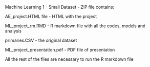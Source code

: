 Machine Learning 1 - Small Dataset - ZIP file contains: 

AE_project.HTML file - HTML with the project 

ML_project_rm.RMD - R markdown file with all the codes, models and analysis

primaries.CSV - the original dataset

ML_project_presentation.pdf - PDF file of presentation

All the rest of the files are necessary to run the R markdown file
